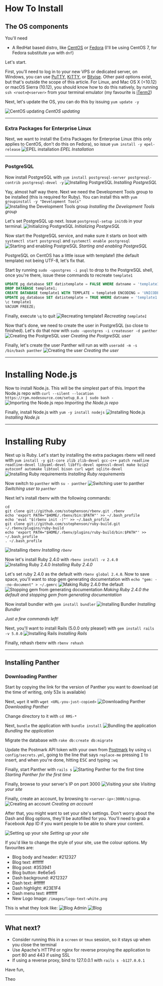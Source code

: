 # How To Install

## The OS components
You'll need
- A RedHat based distro, like [CentOS](https://centos.org) or [Fedora](https://getfedora.org) (I'll be using CentOS 7, for Fedora substitute `yum` with `dnf`)

Let's start.

First, you'll need to log in to your new VPS or dedicated server, on Windows, you can use [PuTTY](https://www.chiark.greenend.org.uk/~sgtatham/putty/latest.html), [KiTTY](http://www.9bis.net/kitty/?page=Download), or [Bitvise](https://www.bitvise.com/download-area). Other paid options exist, but that's outside the scope of this article. For Linux, and Mac OS X (<10.12) or macOS Sierra (10.12), you should know how to do this natively, by running `ssh <root>@<server>` from your terminal emulator (my favourite is [iTerm2](https://www.iterm2.com/))

Next, let's update the OS, you can do this by issuing `yum update -y`

![CentOS updating](https://user-images.githubusercontent.com/9508934/30196631-52f1ba86-94b6-11e7-9502-76f4530879c8.png)
_CentOS updating_

____

### Extra Packages for Enterprise Linux

Next, we want to install the Extra Packages for Enterprise Linux (this only applies to CentOS, don't do this on Fedora), so issue `yum install -y epel-release`
![EPEL installation](https://user-images.githubusercontent.com/9508934/30196755-1e031ada-94b7-11e7-87b5-337436a74d72.png)
_EPEL Installation_

____

### PostgreSQL

Now install PostgreSQL with `yum install postgresql-server postgresql-contrib postgresql-devel -y`
![Installing PostgreSQL](https://user-images.githubusercontent.com/9508934/30196912-44c2117a-94b8-11e7-8ae0-8e43c560ba0c.png)
_Installing PostgreSQL_

Yay, almost half way there. Next we need the Development Tools group to be installed (this is required for Ruby). You can install this with `yum groupinstall -y "Development Tools"`
![Installing the Development Tools group](https://user-images.githubusercontent.com/9508934/30196935-65edec98-94b8-11e7-95d5-046681889677.png)
_Installing the Development Tools group_

Let's set PostgreSQL up next. Issue `postgresql-setup initdb` in your terminal.
![Initializing PostgreSQL](https://user-images.githubusercontent.com/9508934/30196971-d7060e88-94b8-11e7-8ccf-626d79dcdea4.png)
_Initializing PostgreSQL_

Now start the PostgreSQL service, and make sure it starts on boot with `systemctl start postgresql` and `systemctl enable postgresql`
![Starting and enabling PostgreSQL](https://user-images.githubusercontent.com/9508934/30197099-bc7265e8-94b9-11e7-83da-267f35eb5b64.png)
_Starting and enabling PostgreSQL_

PostgreSQL on CentOS has a little issue with template1 (the default template) not being UTF-8, let's fix that.

Start by running `sudo -upostgres -i psql` to drop to the PostgreSQL shell, once you're there, issue these commands to recreate `template1`

```sql
UPDATE pg_database SET datistemplate = FALSE WHERE datname = 'template1';
DROP DATABASE template1;
CREATE DATABASE template1 WITH TEMPLATE = template0 ENCODING = 'UNICODE';
UPDATE pg_database SET datistemplate = TRUE WHERE datname = 'template1';
\c template1
VACUUM FREEZE;
```

Finally, execute `\q` to quit
![Recreating template1](https://user-images.githubusercontent.com/9508934/30197179-391f8aee-94ba-11e7-8252-8ec3c1698d52.png)
_Recreating `template1`_

Now that's done, we need to create the user in PostgreSQL (so close to finished). Let's do that now with `sudo -upostgres -i createuser -d panther`
![Creating the PostgreSQL user](https://user-images.githubusercontent.com/9508934/30197259-cb4cac8a-94ba-11e7-9151-102b9f5d0e09.png)
_Creating the PostgreSQL user_

Finally, let's create the user Panther will run as with `useradd -m -s /bin/bash panther`
![Creating the user](https://user-images.githubusercontent.com/9508934/30197296-f874ce18-94ba-11e7-80ce-5bedd23bdbaa.png)
_Creating the user_

____


# Installing Node.js

Now to install Node.js. This will be the simplest part of this. Import the Node.js repo with `curl --silent --location https://rpm.nodesource.com/setup_8.x | sudo bash -`
![Importing the Node.js repo](https://user-images.githubusercontent.com/9508934/30197789-1a73e1ea-94be-11e7-8695-a6c1dd37b964.png)
_Importing the Node.js repo_

Finally, install Node.js with `yum -y install nodejs`
![Installing Node.js](https://user-images.githubusercontent.com/9508934/30197807-3a39ff14-94be-11e7-807d-5be6dfb53fb6.png)
_Installing Node.js_

____

# Installing Ruby

Next up is Ruby. Let's start by installing the extra packages rbenv will need with `yum install -y git-core zlib zlib-devel gcc-c++ patch readline readline-devel libyaml-devel libffi-devel openssl-devel make bzip2 autoconf automake libtool bison curl wget sqlite-devel`
![Installing Ruby requirements](https://user-images.githubusercontent.com/9508934/30197398-a71160f8-94bb-11e7-95ed-73e5223e8acc.png)
_Installing Ruby requirements_

Now switch to `panther` with `su - panther`
![Switching user to panther](https://user-images.githubusercontent.com/9508934/30197422-c2a5a9a0-94bb-11e7-939a-d0bd7f9f3732.png)
_Switching user to `panther`_

Next let's install rbenv with the following commands:
```shell
cd
git clone git://github.com/sstephenson/rbenv.git .rbenv
echo 'export PATH="$HOME/.rbenv/bin:$PATH"' >> ~/.bash_profile
echo 'eval "$(rbenv init -)"' >> ~/.bash_profile
git clone git://github.com/sstephenson/ruby-build.git ~/.rbenv/plugins/ruby-build
echo 'export PATH="$HOME/.rbenv/plugins/ruby-build/bin:$PATH"' >> ~/.bash_profile
. ~/.bash_profile
```
![Installing rbenv](https://user-images.githubusercontent.com/9508934/30197485-236149e8-94bc-11e7-8e13-5db6923f8ca5.png)
_Installing `rbenv`_

Now let's install Ruby 2.4.0 with `rbenv install -v 2.4.0`
![Installing Ruby 2.4.0](https://user-images.githubusercontent.com/9508934/30197520-59016402-94bc-11e7-8bf8-26a6d730c34b.png)
_Installing Ruby 2.4.0_

Let's set ruby 2.4.0 as the default with `rbenv global 2.4.0`. Now to save space, you'll want to stop gem generating documentation with `echo "gem: --no-document" > ~/.gemrc`
![Making Ruby 2.4.0 the default](https://user-images.githubusercontent.com/9508934/30197680-4c1fa450-94bd-11e7-978c-a887dfdc24b8.png)
![Stopping gem from generating documentation](https://user-images.githubusercontent.com/9508934/30197681-4c22da62-94bd-11e7-887b-e0b91a8bf33a.png)
_Making Ruby 2.4.0 the default and stopping gem from generating documentation_

Now install bundler with `gem install bundler`
![Installing Bundler](https://user-images.githubusercontent.com/9508934/30197710-88a75080-94bd-11e7-9bfe-d6e9e2a4cd16.png)
_Installing Bundler_

_Just a few commands left!_

Next, you'll want to install Rails (5.0.0 only please!) with `gem install rails -v 5.0.0`
![Installing Rails](https://user-images.githubusercontent.com/9508934/30197712-8e7be5de-94bd-11e7-9855-f64e516f07d2.png)
_Installing Rails_

Finally, rehash rbenv with `rbenv rehash`

____

## Installing Panther

### Downloading Panther

Start by copying the link for the version of Panther you want to download (at the time of writing, only 53x is available)

Next, `wget` it with `wget <URL-you-just-copied>`
![Downloading Panther](https://user-images.githubusercontent.com/9508934/30197964-57819af4-94bf-11e7-8604-2da20bc1a543.png)
_Downloading Panther_

Change directory to it with `cd RMS-*`

Next, `bundle` the application with `bundle install`
![Bundling the application](https://user-images.githubusercontent.com/9508934/30198041-b4c29560-94bf-11e7-9dc7-df4b6fe014d0.png)
_Bundling the application_

Migrate the database with `rake db:create db:migrate`

Update the Postmark API token with your own from [Postmark](https://postmarkapp.com) by using `vi config/secrets.yml`, going to the line that says `replace-me` pressing <kbd>I</kbd> to insert, and when you're done, hitting <kbd>ESC</kbd> and typing `:wq`

Finally, start Panther with `rails s`
![Starting Panther for the first time](https://user-images.githubusercontent.com/9508934/30198211-98185b06-94c0-11e7-97fd-83aa89e875ba.png)
_Starting Panther for the first time_

Finally, browse to your server's IP on port 3000
![Visiting your site](https://user-images.githubusercontent.com/9508934/30198237-c362f460-94c0-11e7-9a11-bda19d955643.png)
_Visiting your site_

Finally, create an account, by browsing to `<server-ip>:3000/signup`.
![Creating an account](https://user-images.githubusercontent.com/9508934/30198333-3f695860-94c1-11e7-965b-d78d424e3501.png)
_Creating an account_

After that, you might want to set your site's settings. Don't worry about the Dash and Blog options, they'll be autofilled for you. You'll need to grab a Facebook App ID if you want people to be able to share your content.

![Setting up your site](https://user-images.githubusercontent.com/9508934/30198416-aea2a86c-94c1-11e7-8d8d-bceecf584ef0.png)
_Setting up your site_

If you'd like to change the style of your site, use the colour options. My favourites are:

- Blog body and header: #212327
- Blog text: #ffffff
- Blog post: #353941
- Blog button: #e6e5e5
- Dash background: #212327
- Dash text: #ffffff
- Dash highlight: #23E1F4
- Dash menu text: #ffffff
- New Logo Image: `/images/logo-text-white.png`

This is what they look like:
![Blog Admin](https://user-images.githubusercontent.com/9508934/30198621-bc56d748-94c2-11e7-8751-d3ef9fd0a0ae.png)
![Blog](https://user-images.githubusercontent.com/9508934/30198635-cb7ccd0e-94c2-11e7-9828-68f6d5f8b145.png)

_____

## What next?

- Consider running this in a `screen` or `tmux` session, so it stays up when you close the terminal
- Use Apache's HTTPd or nginx for reverse proxying the application to port 80 and 443 if using SSL
- If using a reverse proxy, bind to 127.0.0.1 with `rails s -b127.0.0.1`

Have fun,

Theo
